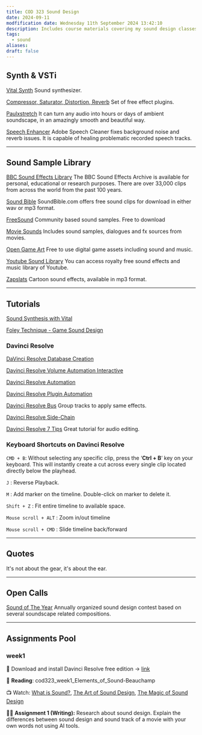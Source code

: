 ```yaml
---
title: COD 323 Sound Design
date: 2024-09-11
modfification date: Wednesday 11th September 2024 13:42:10
description: Includes course materials covering my sound design classes.
tags:
  - sound
aliases: 
draft: false
---
```

## Synth & VSTi
[Vital Synth](https://vital.audio/) Sound synthesizer.

[Compressor, Saturator, Distortion, Reverb](https://klanghelm.com/contents/main) Set of free effect plugins.

[Paulxstretch](https://sonosaurus.com/paulxstretch/) It can turn any audio into hours or days of ambient soundscape, in an amazingly smooth and beautiful way.

[Speech Enhancer](https://podcast.adobe.com/enhance#) Adobe Speech Cleaner fixes background noise and reverb issues. It is capable of healing problematic recorded speech tracks. 

---
## Sound Sample Library
[BBC Sound Effects Library](https://sound-effects.bbcrewind.co.uk/) The BBC Sound Effects Archive is available for personal, educational or research purposes. There are over 33,000 clips from across the world from the past 100 years.

[Sound Bible](https://soundbible.com/) SoundBible.com offers free sound clips for download in either wav or mp3 format.

[FreeSound](https://freesound.org/) Community based sound samples. Free to download

[Movie Sounds](https://movie-sounds.org/famous-movie-samples/) Includes sound samples, dialogues and fx sources from movies.

[Open Game Art](https://opengameart.org/) Free to use digital game assets including sound and music.

[Youtube Sound Library](https://studio.youtube.com/channel/UCGKZ_YsviZR-_c739XdSApA/music) You can access royalty free sound effects and music library of Youtube.

[Zapslats](https://www.zapsplat.com/sound-effect-category/cartoon/) Cartoon sound effects, available in mp3 format.

---
## Tutorials
[Sound Synthesis with Vital](https://www.youtube.com/watch?v=cPxE9-Dr3EI)

[Foley Technique - Game Sound Design](https://www.youtube.com/watch?v=Kux_LvRl57U)
### Davinci Resolve
[DaVinci Resolve Database Creation](https://www.youtube.com/watch?v=djb1IiQosmA)

[Davinci Resolve Volume Automation Interactive](https://www.youtube.com/watch?v=QL2ajX4Pj3c)

[Davinci Resolve Automation](https://www.youtube.com/watch?v=WVzSJ5Y5Y-k)

[Davinci Resolve Plugin Automation](https://www.youtube.com/watch?v=Ps2Ci9ClJpQ)

[Davinci Resolve Bus](https://www.youtube.com/watch?v=MazJZZWsiUY) Group tracks to apply same effects.

[Davinci Resolve Side-Chain](https://www.youtube.com/watch?v=XzDlBLpf4Xk)

[Davinci Resolve 7 Tips](https://www.youtube.com/watch?v=_6SqINSx8L0) Great tutorial for audio editing.

### Keyboard Shortcuts on Davinci Resolve
`CMD + B`: Without selecting any specific clip, press the ‘**Ctrl + B**‘ key on your keyboard. This will instantly create a cut across every single clip located directly below the playhead.

`J` : Reverse Playback.

`M` : Add marker on the timeline. Double-click on marker to delete it.

`Shift + Z` : Fit entire timeline to available space.

`Mouse scroll + ALT` : Zoom in/out timeline

`Mouse scroll + CMD` : Slide timeline back/forward

---
## Quotes
It's not about the gear, it's about the ear.

---
## Open Calls
[Sound of The Year](https://www.soundoftheyearawards.com/) Annually organized sound design contest based on several soundscape related compositions.

---
## Assignments Pool
### week1
💾 Download and install Davinci Resolve free edition → [link](https://www.blackmagicdesign.com/products/davinciresolve)

📖 **Reading**: cod323_week1_Elements_of_Sound-Beauchamp

📺 Watch: [What is Sound?](https://www.youtube.com/watch?v=8uUpTVZsP20), [The Art of Sound Design](https://www.youtube.com/watch?v=BU9nj2-6ZnA), [The Magic of Sound Design](https://www.youtube.com/watch?v=UO3N_PRIgX0)

✍🏻 **Assignment 1 (Writing):** Research about sound design. Explain the differences between sound design and sound track of a movie with your own words not using AI tools. 